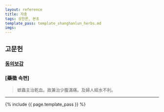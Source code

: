 ```yaml
---
layout: reference
title: 자충
tags: 상한론, 본초
template_pass: template_shanghanlun_herbs.md
imgs:
---
```


## 고문헌

### [동의보감]()




### [藥徵 속편]

> 蟅蟲主治乾血。故兼治少腹滿痛。及婦人經水不利。

***

{% include {{ page.template_pass }} %}

